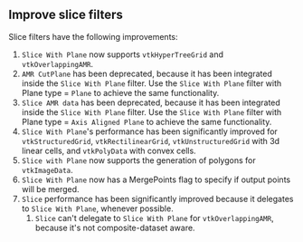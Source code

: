## Improve slice filters

Slice filters have the following improvements:

1. `Slice With Plane` now supports `vtkHyperTreeGrid` and `vtkOverlappingAMR`.
2. `AMR CutPlane` has been deprecated, because it has been integrated inside the `Slice With Plane` filter.
   Use the `Slice With Plane` filter with Plane type = `Plane` to achieve the same functionality.
3. `Slice AMR data` has been deprecated, because it has been integrated inside the `Slice With Plane` filter.
   Use the `Slice With Plane` filter with Plane type = `Axis Aligned Plane` to achieve the same functionality.
4. `Slice With Plane`'s performance has been significantly improved for `vtkStructuredGrid`, `vtkRectilinearGrid`,
   `vtkUnstructuredGrid` with 3d linear cells, and `vtkPolyData` with convex cells.
5. `Slice with Plane` now supports the generation of polygons for `vtkImageData`.
6. `Slice With Plane` now has a MergePoints flag to specify if output points will be merged.
7. `Slice` performance has been significantly improved because it delegates to `Slice With Plane`, whenever possible.
   1. `Slice` can't delegate to `Slice With Plane` for `vtkOverlappingAMR`, because it's not composite-dataset aware.
